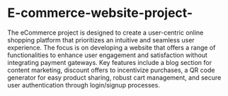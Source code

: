 # E-commerce-website-project-
The eCommerce project is designed to create a user-centric online shopping platform that prioritizes an intuitive and seamless user experience. The focus is on developing a website that offers a range of functionalities to enhance user engagement and satisfaction without integrating payment gateways. Key features include a blog section for content marketing, discount offers to incentivize purchases, a QR code generator for easy product sharing, robust cart management, and secure user authentication through login/signup processes.
